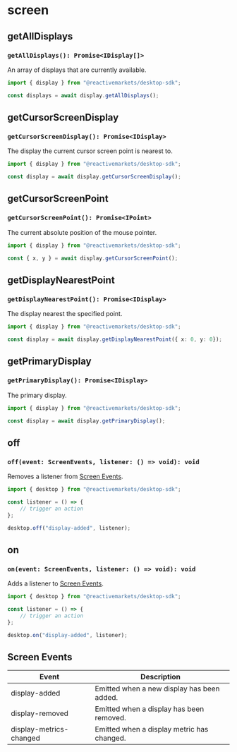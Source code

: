 # screen

## getAllDisplays <Badge text="M" type="warning" vertical="middle" />

### `getAllDisplays(): Promise<IDisplay[]>`

An array of displays that are currently available.

```ts
import { display } from "@reactivemarkets/desktop-sdk";

const displays = await display.getAllDisplays();
```

## getCursorScreenDisplay <Badge text="M" type="warning" vertical="middle" />

### `getCursorScreenDisplay(): Promise<IDisplay>`

The display the current cursor screen point is nearest to.

```ts
import { display } from "@reactivemarkets/desktop-sdk";

const display = await display.getCursorScreenDisplay();
```

## getCursorScreenPoint <Badge text="M" type="warning" vertical="middle" />

### `getCursorScreenPoint(): Promise<IPoint>`

The current absolute position of the mouse pointer.

```ts
import { display } from "@reactivemarkets/desktop-sdk";

const { x, y } = await display.getCursorScreenPoint();
```

## getDisplayNearestPoint <Badge text="M" type="warning" vertical="middle" />

### `getDisplayNearestPoint(): Promise<IDisplay>`

The display nearest the specified point.

```ts
import { display } from "@reactivemarkets/desktop-sdk";

const display = await display.getDisplayNearestPoint({ x: 0, y: 0});
```

## getPrimaryDisplay <Badge text="M" type="warning" vertical="middle" />

### `getPrimaryDisplay(): Promise<IDisplay>`

The primary display.

```ts
import { display } from "@reactivemarkets/desktop-sdk";

const display = await display.getPrimaryDisplay();
```

## off <Badge text="M" type="warning" vertical="middle" />

### `off(event: ScreenEvents, listener: () => void): void`

Removes a listener from [Screen Events](./#screen-events).

```ts
import { desktop } from "@reactivemarkets/desktop-sdk";

const listener = () => {
    // trigger an action
};

desktop.off("display-added", listener);
```

## on <Badge text="M" type="warning" vertical="middle" />

### `on(event: ScreenEvents, listener: () => void): void`

Adds a listener to [Screen Events](./#screen-events).

```ts
import { desktop } from "@reactivemarkets/desktop-sdk";

const listener = () => {
    // trigger an action
};

desktop.on("display-added", listener);
```

## Screen Events

| Event                   | Description                                |
| ----------------------- | ------------------------------------------ |
| display-added           | Emitted when a new display has been added. |
| display-removed         | Emitted when a display has been removed.   |
| display-metrics-changed | Emitted when a display metric has changed. |
